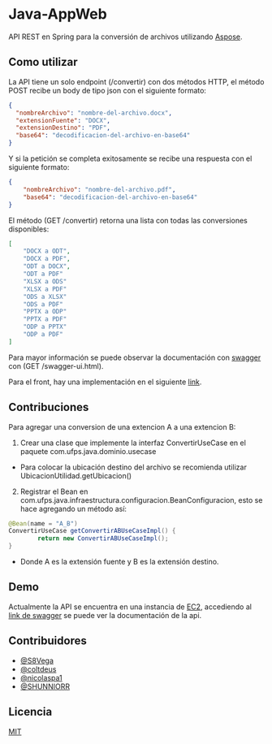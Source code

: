 # **Java-AppWeb**

API REST en Spring para la conversión de archivos utilizando [Aspose](http://www.aspose.com/).

## Como utilizar

La API tiene un solo endpoint (/convertir) con dos métodos HTTP, el método POST recibe un body de tipo json con el siguiente formato:

```json
{
  "nombreArchivo": "nombre-del-archivo.docx",
  "extensionFuente": "DOCX",
  "extensionDestino": "PDF",
  "base64": "decodificacion-del-archivo-en-base64"
}

```

Y si la petición se completa exitosamente se recibe una respuesta con el siguiente formato:

```json
{
    "nombreArchivo": "nombre-del-archivo.pdf",
    "base64": "decodificacion-del-archivo-en-base64"
}

```

El método (GET /convertir) retorna una lista con todas las conversiones disponibles:

```json
[
    "DOCX a ODT",
    "DOCX a PDF",
    "ODT a DOCX",
    "ODT a PDF"
    "XLSX a ODS"
    "XLSX a PDF"
    "ODS a XLSX"
    "ODS a PDF"
    "PPTX a ODP"
    "PPTX a PDF"
    "ODP a PPTX"
    "ODP a PDF"
]

```

Para mayor información se puede observar la documentación con [swagger](https://swagger.io/) con (GET /swagger-ui.html).

Para el front, hay una implementación en el siguiente [link](https://github.com/Arquitectura-de-software-UFPS-2021-2/Java-AppWebFront).

## **Contribuciones**

Para agregar una conversion de una extencion A a una extencion B:

1. Crear una clase que implemente la interfaz ConvertirUseCase en el paquete com.ufps.java.dominio.usecase
- Para colocar la ubicación destino del archivo se recomienda utilizar UbicacionUtilidad.getUbicacion()
2. Registrar el Bean en com.ufps.java.infraestructura.configuracion.BeanConfiguracion, esto se hace agregando un método así:

```java
@Bean(name = "A_B")
ConvertirUseCase getConvertirABUseCaseImpl() {
        return new ConvertirABUseCaseImpl();
}

```

- Donde A es la extensión fuente y B es la extensión destino.

## Demo

Actualmente la API se encuentra en una instancia de [EC2](https://aws.amazon.com/es/ec2/?ec2-whats-new.sort-by=item.additionalFields.postDateTime&ec2-whats-new.sort-order=desc), accediendo al [link de swagger](http://54.163.147.33:8080/swagger-ui.html#/) se puede ver la documentación de la api.

## Contribuidores

- [@S8Vega](https://github.com/S8Vega)
- [@coltdeus](https://github.com/coltdeus)
- [@nicolaspa1](https://github.com/nicolaspa1)
- [@SHUNNIORR](https://github.com/SHUNNIORR)

## **Licencia**

[MIT](https://choosealicense.com/licenses/mit/)
